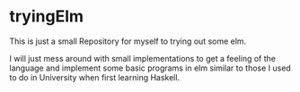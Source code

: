# tryingElm

This is just a small Repository for myself to trying out some elm.

I will just mess around with small implementations to get a feeling of the language and implement some basic programs in elm similar to those I used to do in University when first learning Haskell.